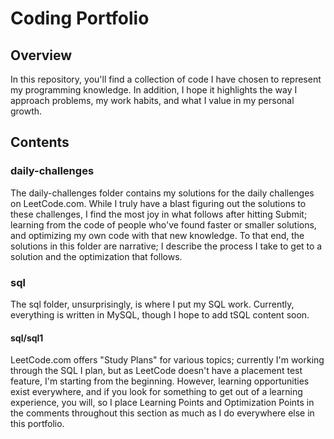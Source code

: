 # Coding Portfolio
## Overview
In this repository, you'll find a collection of code I have chosen to represent my programming knowledge. In addition, I hope it highlights the way I approach problems, my work habits, and what I value in my personal growth.
## Contents
### daily-challenges
The daily-challenges folder contains my solutions for the daily challenges on LeetCode.com. While I truly have a blast figuring out the solutions to these challenges, I find the most joy in what follows after hitting Submit; learning from the code of people who've found faster or smaller solutions, and optimizing my own code with that new knowledge. To that end, the solutions in this folder are narrative; I describe the process I take to get to a solution and the optimization that follows.
### sql
The sql folder, unsurprisingly, is where I put my SQL work. Currently, everything is written in MySQL, though I hope to add tSQL content soon.
#### sql/sql1
LeetCode.com offers "Study Plans" for various topics; currently I'm working through the SQL I plan, but as LeetCode doesn't have a placement test feature, I'm starting from the beginning. However, learning opportunities exist everywhere, and if you look for something to get out of a learning experience, you will, so I place Learning Points and Optimization Points in the comments throughout this section as much as I do everywhere else in this portfolio.
